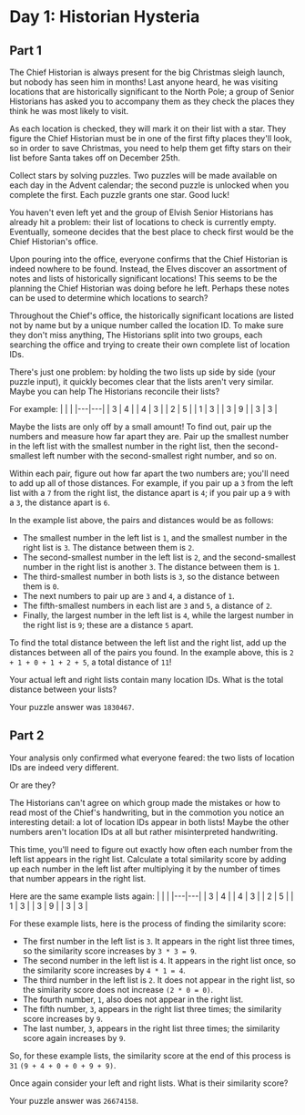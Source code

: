 # Day 1: Historian Hysteria

## Part 1
The Chief Historian is always present for the big Christmas sleigh launch, but nobody has seen him
in months! Last anyone heard, he was visiting locations that are historically significant to the
North Pole; a group of Senior Historians has asked you to accompany them as they check the places
they think he was most likely to visit.

As each location is checked, they will mark it on their list with a star. They figure the Chief
Historian must be in one of the first fifty places they'll look, so in order to save Christmas,
you need to help them get fifty stars on their list before Santa takes off on December 25th.

Collect stars by solving puzzles. Two puzzles will be made available on each day in the Advent
calendar; the second puzzle is unlocked when you complete the first. Each puzzle grants one star.
Good luck!

You haven't even left yet and the group of Elvish Senior Historians has already hit a problem:
their list of locations to check is currently empty. Eventually, someone decides that the best
place to check first would be the Chief Historian's office.

Upon pouring into the office, everyone confirms that the Chief Historian is indeed nowhere to be
found. Instead, the Elves discover an assortment of notes and lists of historically significant
locations! This seems to be the planning the Chief Historian was doing before he left. Perhaps
these notes can be used to determine which locations to search?

Throughout the Chief's office, the historically significant locations are listed not by name but
by a unique number called the location ID. To make sure they don't miss anything, The Historians
split into two groups, each searching the office and trying to create their own complete list of
location IDs.

There's just one problem: by holding the two lists up side by side (your puzzle input), it quickly
becomes clear that the lists aren't very similar. Maybe you can help The Historians reconcile their
lists?

For example:
|   |   |
|---|---|
| 3 | 4 |
| 4 | 3 |
| 2 | 5 |
| 1 | 3 |
| 3 | 9 |
| 3 | 3 |

Maybe the lists are only off by a small amount! To find out, pair up the numbers and measure how far
apart they are. Pair up the smallest number in the left list with the smallest number in the right
list, then the second-smallest left number with the second-smallest right number, and so on.

Within each pair, figure out how far apart the two numbers are; you'll need to add up all of those
distances. For example, if you pair up a `3` from the left list with a `7` from the right list,
the distance apart is `4`; if you pair up a `9` with a `3`, the distance apart is `6`.

In the example list above, the pairs and distances would be as follows:

* The smallest number in the left list is `1`, and the smallest number in the right list is `3`.
  The distance between them is `2`.
* The second-smallest number in the left list is `2`, and the second-smallest number in the
  right list is another `3`. The distance between them is `1`.
* The third-smallest number in both lists is `3`, so the distance between them is `0`.
* The next numbers to pair up are `3` and `4`, a distance of `1`.
* The fifth-smallest numbers in each list are `3` and `5`, a distance of `2`.
* Finally, the largest number in the left list is `4`, while the largest number in the
  right list is `9`; these are a distance `5` apart.

To find the total distance between the left list and the right list, add up the distances between
all of the pairs you found. In the example above, this is `2 + 1 + 0 + 1 + 2 + 5`, a total distance
of `11`!

Your actual left and right lists contain many location IDs. What is the total distance between
your lists?

Your puzzle answer was `1830467`.

## Part 2
Your analysis only confirmed what everyone feared: the two lists of location IDs are indeed very
different.

Or are they?

The Historians can't agree on which group made the mistakes or how to read most of the Chief's
handwriting, but in the commotion you notice an interesting detail: a lot of location IDs appear
in both lists! Maybe the other numbers aren't location IDs at all but rather misinterpreted
handwriting.

This time, you'll need to figure out exactly how often each number from the left list appears
in the right list. Calculate a total similarity score by adding up each number in the left list
after multiplying it by the number of times that number appears in the right list.

Here are the same example lists again:
|   |   |
|---|---|
| 3 | 4 |
| 4 | 3 |
| 2 | 5 |
| 1 | 3 |
| 3 | 9 |
| 3 | 3 |

For these example lists, here is the process of finding the similarity score:
* The first number in the left list is `3`. It appears in the right list three times,
  so the similarity score increases by `3 * 3 = 9`.
* The second number in the left list is `4`. It appears in the right list once,
  so the similarity score increases by `4 * 1 = 4`.
* The third number in the left list is `2`. It does not appear in the right list,
  so the similarity score does not increase `(2 * 0 = 0)`.
* The fourth number, `1`, also does not appear in the right list.
* The fifth number, `3`, appears in the right list three times;
  the similarity score increases by `9`.
* The last number, `3`, appears in the right list three times;
  the similarity score again increases by `9`.

So, for these example lists, the similarity score at the end of this process is
`31` `(9 + 4 + 0 + 0 + 9 + 9)`.

Once again consider your left and right lists. What is their similarity score?

Your puzzle answer was `26674158`.